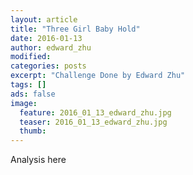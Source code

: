 ```yaml
---
layout: article
title: "Three Girl Baby Hold"
date: 2016-01-13
author: edward_zhu
modified:
categories: posts
excerpt: "Challenge Done by Edward Zhu"
tags: []
ads: false
image:
  feature: 2016_01_13_edward_zhu.jpg
  teaser: 2016_01_13_edward_zhu.jpg
  thumb:
---
```


Analysis here
